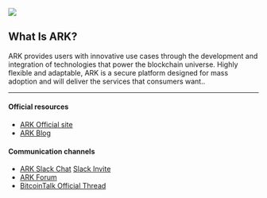 ![](https://cdn-images-1.medium.com/max/176/1*XsC_e1Uc43PAn9VqtvnLjg@2x.png)

## What Is ARK?

ARK provides users with innovative use cases through the development and integration of technologies that power the blockchain universe. Highly flexible and adaptable, ARK is a secure platform designed for mass adoption and will deliver the services that consumers want..

---

#### Official resources

* [ARK Official site](https://ark.io/)
* [ARK Blog](https://blog.ark.io/)

#### Communication channels

* [ARK Slack Chat](http://ark.chat/) [Slack Invite](https://ark.io/join-ark-slack/)
* [ARK Forum](https://forum.ark.io/)
* [BitcoinTalk Official Thread](https://bitcointalk.org/index.php?topic=1649695.0)
